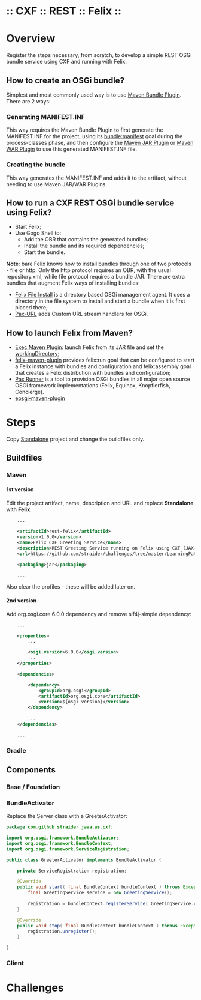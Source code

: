 ﻿:: CXF :: REST :: Felix ::
==========================

# Overview

Register the steps necessary, from scratch, to develop a simple REST OSGi bundle service using CXF and running with Felix.

## How to create an OSGi bundle?

Simplest and most commonly used way is to use [Maven Bundle Plugin](http://felix.apache.org/components/bundle-plugin/). There are 2 ways:

### Generating MANIFEST.INF

This way requires the Maven Bundle Plugin to first generate the MANIFEST.INF for the project, using its [bundle:manifest](http://felix.apache.org/components/bundle-plugin/manifest-mojo.html) goal during the process-classes phase, and then configure the [Maven JAR Plugin](https://maven.apache.org/plugins/maven-jar-plugin/) or [Maven WAR Plugin](http://maven.apache.org/plugins/maven-war-plugin/) to use this generated MANIFEST.INF file.

### Creating the bundle

This way generates the MANIFEST.INF and adds it to the artifact, without needing to use Maven JAR/WAR Plugins.

## How to run a CXF REST OSGi bundle service using Felix?

- Start Felix;
- Use Gogo Shell to:
    - Add the OBR that contains the generated bundles;
    - Install the bundle and its required dependencies;
    - Start the bundle.

**Note**: bare Felix knows how to install bundles through one of two protocols - file or http. Only the http protocol requires an OBR, with the usual repository.xml, while file protocol requires a bundle JAR. There are extra bundles that augment Felix ways of installing bundles:
- [Felix File Install](http://felix.apache.org/documentation/subprojects/apache-felix-file-install.html) is a directory based OSGi management agent. It uses a directory in the file system to install and start a bundle when it is first placed there;
- [Pax-URL](https://github.com/ops4j/org.ops4j.pax.url) adds Custom URL stream handlers for OSGi.

## How to launch Felix from Maven?

- [Exec Maven Plugin](http://www.mojohaus.org/exec-maven-plugin/): launch Felix from its JAR file and set the [workingDirectory](http://www.mojohaus.org/exec-maven-plugin/exec-mojo.html#workingDirectory);
- [felix-maven-plugin](https://github.com/sn3d/felix-maven-plugin) provides felix:run goal that can be configured to start a Felix instance with bundles and configuration and felix:assembly goal that creates a Felix distribution with bundles and configuration;
- [Pax Runner](https://ops4j1.jira.com/wiki/display/paxrunner/Pax+Runner) is a tool to provision OSGi bundles in all major open source OSGi framework implementations (Felix, Equinox, Knopflerfish, Concierge).
- [eosgi-maven-plugin](http://www.everit.org/eosgi-maven-plugin/)

# Steps

Copy [Standalone](../Standalone/README.md) project and change the buildfiles only.

## Buildfiles

### Maven

#### 1st version

Edit the project artifact, name, description and URL and replace **Standalone** with **Felix**.

```xml
    ...
    
    <artifactId>rest-felix</artifactId>
    <version>1.0.0</version>
    <name>Felix CXF Greeting Service</name>
    <description>REST Greeting Service running on Felix using CXF (JAX-RS implementation).</description>
    <url>https://github.com/straider/challenges/tree/master/LearningPath/2017/CXF/REST/Felix</url>

    <packaging>jar</packaging>

    ...
```

Also clear the profiles - these will be added later on.

#### 2nd version

Add org.osgi.core 6.0.0 dependency and remove slf4j-simple dependency:

```xml
    ...

    <properties>
        ...

        <osgi.version>6.0.0</osgi.version>
        ...
    </properties>

    <dependencies>

        <dependency>
            <groupId>org.osgi</groupId>
            <artifactId>org.osgi.core</artifactId>
            <version>${osgi.version}</version>
        </dependency>
        
        ...
    </dependencies>

    ...
```

### Gradle

## Components

### Base / Foundation

### BundleActivator

Replace the Server class with a GreeterActivator:

```java
package com.github.straider.java.ws.cxf;

import org.osgi.framework.BundleActivator;
import org.osgi.framework.BundleContext;
import org.osgi.framework.ServiceRegistration;

public class GreeterActivator implements BundleActivator {

    private ServiceRegistration registration;

    @Override
    public void start( final BundleContext bundleContext ) throws Exception {
        final GreetingService service = new GreetingService();

        registration = bundleContext.registerService( GreetingService.class.getName(), service, null );
    }

    @Override
    public void stop( final BundleContext bundleContext ) throws Exception {
        registration.unregister();
    }

}
```

### Client

# Challenges
